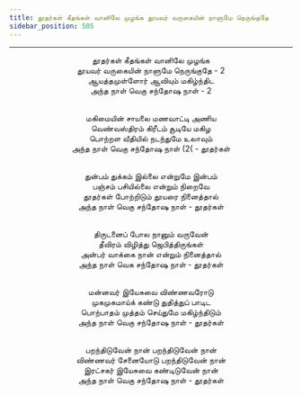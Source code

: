 ```yaml
---
title: தூதர்கள் கீதங்கள் வானிலே முழங்க தூயவர் வருகையின் நாளுமே நெருங்குதே        - 2
sidebar_position: 505
---
```


---
<center>
தூதர்கள் கீதங்கள் வானிலே முழங்க<br/>
தூயவர் வருகையின் நாளுமே நெருங்குதே    - 2<br/>
ஆயத்தமுள்ளோர் ஆவியும் மகிழ்ந்திட<br/>
அந்த நாள் வெகு சந்தோஷ நாள்            - 2<br/><br/>

மகிமையின் சாயலை மணவாட்டி அணிய<br/>
வெண்வஸ்திரம் கிரீடம் சூடியே மகிழ<br/>
பொற்றள வீதியில் நடந்துமே உலாவும்<br/>
அந்த நாள் வெகு சந்தோஷ நாள் (2(        - தூதர்கள்<br/><br/>

துன்பம் துக்கம் இல்லை என்றுமே இன்பம்<br/>
பஞ்சம் பசியில்லை என்றும் நிறைவே<br/>
தூதர்கள் போற்றிடும் தூயரை நினைத்தால்<br/>
அந்த நாள் வெகு சந்தோஷ நாள்            - தூதர்கள்<br/><br/>

திருடனைப் போல நானும் வருவேன்<br/>
தீவிரம் விழித்து ஜெபித்திருங்கள்<br/>
அன்பர் வாக்கை நான் என்றும் நினைத்தால்<br/>
அந்த நாள் வெக சந்தோஷ நாள்             - தூதர்கள்<br/><br/>

மன்னவர் இயேசுவை விண்ணவரோடு<br/>
முகமுகமாய்க் கண்டு துதித்துப் பாடிட<br/>
பொற்பாதம் முத்தம் செய்துமே மகிழ்ந்திடும்<br/>
அந்த நாள் வெகு சந்தோஷ நாள்            - தூதர்கள்<br/><br/>

பறந்திடுவேன் நான் பறந்திடுவேன் நான்<br/>
விண்ணவர் சேனையோடு பறந்திடுவேன் நான்<br/>
இரட்சகர் இயேசுவை கண்டிடுவேன் நான்<br/>
அந்த நாள் வெகு சந்தோஷ நாள்             - தூதர்கள்
</center>